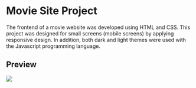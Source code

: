 <h1>Movie Site Project</h1>

The frontend of a movie website was developed using HTML and CSS. This project was designed for small screens (mobile screens) by applying responsive design. In addition, both dark and light themes were used with the Javascript programming language.

<h2>Preview</h2>

![](/img/ekran.gif)
